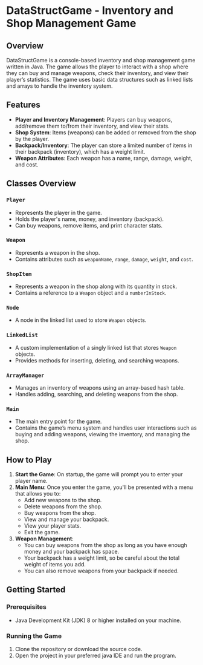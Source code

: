 # DataStructGame - Inventory and Shop Management Game

## Overview
DataStructGame is a console-based inventory and shop management game written in Java. The game allows the player to interact with a shop where they can buy and manage weapons, check their inventory, and view their player’s statistics. The game uses basic data structures such as linked lists and arrays to handle the inventory system.

## Features
- **Player and Inventory Management**: Players can buy weapons, add/remove them to/from their inventory, and view their stats.
- **Shop System**: Items (weapons) can be added or removed from the shop by the player.
- **Backpack/Inventory**: The player can store a limited number of items in their backpack (inventory), which has a weight limit.
- **Weapon Attributes**: Each weapon has a name, range, damage, weight, and cost.

## Classes Overview

### `Player`
- Represents the player in the game.
- Holds the player's name, money, and inventory (backpack).
- Can buy weapons, remove items, and print character stats.

### `Weapon`
- Represents a weapon in the shop.
- Contains attributes such as `weaponName`, `range`, `damage`, `weight`, and `cost`.

### `ShopItem`
- Represents a weapon in the shop along with its quantity in stock.
- Contains a reference to a `Weapon` object and a `numberInStock`.

### `Node`
- A node in the linked list used to store `Weapon` objects.

### `LinkedList`
- A custom implementation of a singly linked list that stores `Weapon` objects.
- Provides methods for inserting, deleting, and searching weapons.

### `ArrayManager`
- Manages an inventory of weapons using an array-based hash table.
- Handles adding, searching, and deleting weapons from the shop.

### `Main`
- The main entry point for the game.
- Contains the game’s menu system and handles user interactions such as buying and adding weapons, viewing the inventory, and managing the shop.

## How to Play
1. **Start the Game**: On startup, the game will prompt you to enter your player name.
2. **Main Menu**: Once you enter the game, you'll be presented with a menu that allows you to:
   - Add new weapons to the shop.
   - Delete weapons from the shop.
   - Buy weapons from the shop.
   - View and manage your backpack.
   - View your player stats.
   - Exit the game.
3. **Weapon Management**:
   - You can buy weapons from the shop as long as you have enough money and your backpack has space.
   - Your backpack has a weight limit, so be careful about the total weight of items you add.
   - You can also remove weapons from your backpack if needed.

## Getting Started

### Prerequisites
- Java Development Kit (JDK) 8 or higher installed on your machine.

### Running the Game
1. Clone the repository or download the source code.
2. Open the project in your preferred java IDE and run the program.


